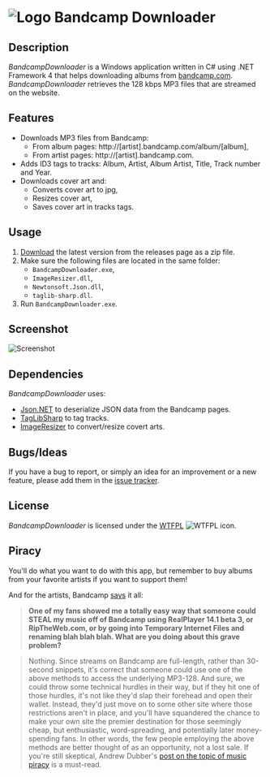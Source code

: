 ![Logo](http://i.imgur.com/S6AZHOg.png) Bandcamp Downloader
===========================================================

Description
-----------

_BandcampDownloader_ is a Windows application written in C# using .NET Framework 4 that helps downloading albums from [bandcamp.com](http://bandcamp.com). _BandcampDownloader_ retrieves the 128 kbps MP3 files that are streamed on the website.

Features
--------

* Downloads MP3 files from Bandcamp:
  * From album pages: http://[artist].bandcamp.com/album/[album],
  * From artist pages: http://[artist].bandcamp.com.
* Adds ID3 tags to tracks: Album, Artist, Album Artist, Title, Track number and Year.
* Downloads cover art and:
  * Converts cover art to jpg,
  * Resizes cover art,
  * Saves cover art in tracks tags.

Usage
-----

1. [Download](https://github.com/Otiel/BandcampDownloader/releases/latest) the latest version from the releases page as a zip file.
2. Make sure the following files are located in the same folder:
    * `BandcampDownloader.exe`,
    * `ImageResizer.dll`,
    * `Newtonsoft.Json.dll`,
    * `taglib-sharp.dll`.
3. Run `BandcampDownloader.exe`.

Screenshot
----------

![Screenshot](http://i.imgur.com/J41KgJI.png)

Dependencies
------------

_BandcampDownloader_ uses:
* [Json.NET](http://james.newtonking.com/json) to deserialize JSON data from the Bandcamp pages.
* [TagLibSharp](https://github.com/mono/taglib-sharp) to tag tracks.
* [ImageResizer](http://imageresizing.net/) to convert/resize covert arts.

Bugs/Ideas
----------

If you have a bug to report, or simply an idea for an improvement or a new feature, please add them in the [issue tracker](https://github.com/Otiel/BandcampDownloader/issues).

License
-------

_BandcampDownloader_ is licensed under the [WTFPL](http://www.wtfpl.net/) ![WTFPL icon](http://i.imgur.com/AsWaQQl.png).

Piracy
------

You'll do what you want to do with this app, but remember to buy albums from your favorite artists if you want to support them!

And for the artists, Bandcamp [says](https://bandcamp.com/help/audio_basics#steal) it all:
> **One of my fans showed me a totally easy way that someone could STEAL my music off of Bandcamp using RealPlayer 14.1 beta 3, or RipTheWeb.com, or by going into Temporary Internet Files and renaming blah blah blah. What are you doing about this grave problem?**

> Nothing. Since streams on Bandcamp are full-length, rather than 30-second snippets, it's correct that someone could use one of the above methods to access the underlying MP3-128. And sure, we could throw some technical hurdles in their way, but if they hit one of those hurdles, it's not like they'd slap their forehead and open their wallet. Instead, they'd just move on to some other site where those restrictions aren't in place, and you'll have squandered the chance to make your own site the premier destination for those seemingly cheap, but enthusiastic, word-spreading, and potentially later money-spending fans. In other words, the few people employing the above methods are better thought of as an opportunity, not a lost sale. If you're still skeptical, Andrew Dubber's [post on the topic of music piracy](http://newmusicstrategies.com/2008/04/03/should-i-be-worried-about-piracy/) is a must-read.
